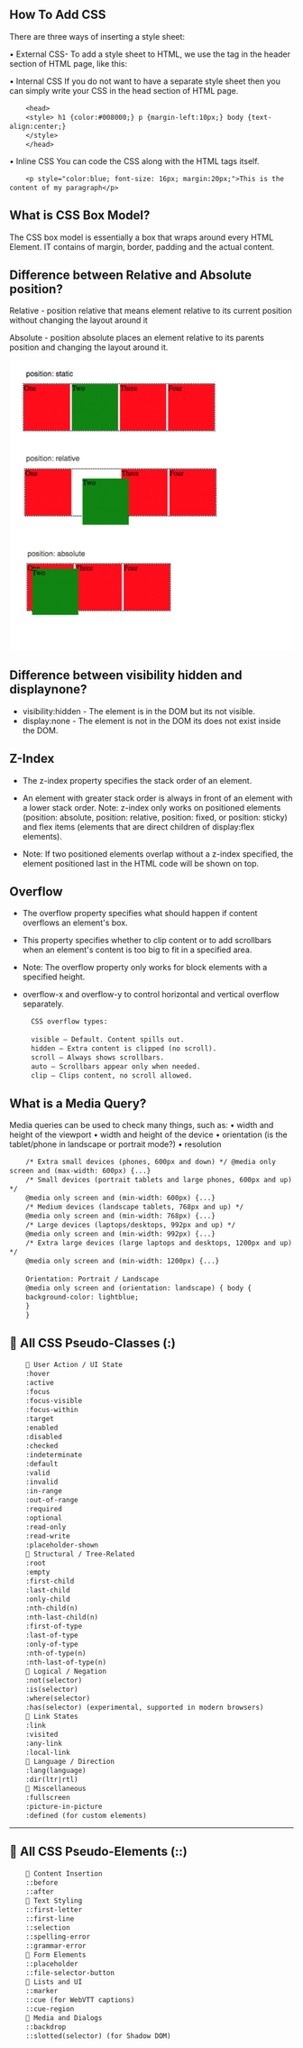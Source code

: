 How To Add CSS
---------------
There are three ways of inserting a style sheet:

•	External CSS-
To add a style sheet to HTML, we use the <link> tag in the header section of HTML page, like this:
 
•	Internal CSS
If you do not want to have a separate style sheet then you can simply write your CSS in the head section of HTML page.

        <head>
        <style> h1 {color:#008000;} p {margin-left:10px;} body {text-align:center;}
        </style>
        </head>

•	Inline CSS
You can code the CSS along with the HTML tags itself.

        <p style="color:blue; font-size: 16px; margin:20px;">This is the content of my paragraph</p>


What is CSS Box Model?
------------------------
The CSS box model is essentially a box that wraps around every HTML Element. IT contains of margin, border, padding and the actual content.

Difference between Relative and Absolute position?
----------------------------------------------------

Relative - position relative that means element relative to its current position without changing the layout around it

Absolute - position absolute places an element relative to its parents position and changing the layout around it.

![alt text](image.png)

Difference between visibility hidden and displaynone?
------------------------------------------------------

* visibility:hidden - The element is in the DOM but its not visible.
* display:none - The element is not in the DOM its does not exist inside the DOM.

Z-Index
-----------
* The z-index property specifies the stack order of an element.

* An element with greater stack order is always in front of an element with a lower stack order.
Note: z-index only works on positioned elements (position: absolute, position: relative, position: fixed, or position: sticky) and flex items (elements that are direct children of display:flex elements).

* Note: If two positioned elements overlap without a z-index specified, the element positioned last in the HTML code will be shown on top.

Overflow
---------- 
* The overflow property specifies what should happen if content overflows an element's box.
* This property specifies whether to clip content or to add scrollbars when an element's content is too big to fit in a specified area.
* Note: The overflow property only works for block elements with a specified height.
* overflow-x and overflow-y to control horizontal and vertical overflow separately.

        CSS overflow types:

        visible – Default. Content spills out.
        hidden – Extra content is clipped (no scroll).
        scroll – Always shows scrollbars.
        auto – Scrollbars appear only when needed.
        clip – Clips content, no scroll allowed.


What is a Media Query?
---------------------------
Media queries can be used to check many things, such as:
    •	width and height of the viewport
    •	width and height of the device
    •	orientation (is the tablet/phone in landscape or portrait mode?)
    •	resolution

        /* Extra small devices (phones, 600px and down) */ @media only screen and (max-width: 600px) {...}
        /* Small devices (portrait tablets and large phones, 600px and up) */
        @media only screen and (min-width: 600px) {...}
        /* Medium devices (landscape tablets, 768px and up) */
        @media only screen and (min-width: 768px) {...}
        /* Large devices (laptops/desktops, 992px and up) */
        @media only screen and (min-width: 992px) {...}
        /* Extra large devices (large laptops and desktops, 1200px and up) */
        @media only screen and (min-width: 1200px) {...}

        Orientation: Portrait / Landscape
        @media only screen and (orientation: landscape) { body {
        background-color: lightblue;
        }
        }

🔹 All CSS Pseudo-Classes (:)
-------------------------------
        📌 User Action / UI State
        :hover
        :active
        :focus
        :focus-visible
        :focus-within
        :target
        :enabled
        :disabled
        :checked
        :indeterminate
        :default
        :valid
        :invalid
        :in-range
        :out-of-range
        :required
        :optional
        :read-only
        :read-write
        :placeholder-shown
        📌 Structural / Tree-Related
        :root
        :empty
        :first-child
        :last-child
        :only-child
        :nth-child(n)
        :nth-last-child(n)
        :first-of-type
        :last-of-type
        :only-of-type
        :nth-of-type(n)
        :nth-last-of-type(n)
        📌 Logical / Negation
        :not(selector)
        :is(selector)
        :where(selector)
        :has(selector) (experimental, supported in modern browsers)
        📌 Link States
        :link
        :visited
        :any-link
        :local-link
        📌 Language / Direction
        :lang(language)
        :dir(ltr|rtl)
        📌 Miscellaneous
        :fullscreen
        :picture-in-picture
        :defined (for custom elements)
------------------------------------------------------------------------------------------------
🔸 All CSS Pseudo-Elements (::)
--------------------------------
        📌 Content Insertion
        ::before
        ::after
        📌 Text Styling
        ::first-letter
        ::first-line
        ::selection
        ::spelling-error
        ::grammar-error
        📌 Form Elements
        ::placeholder
        ::file-selector-button
        📌 Lists and UI
        ::marker
        ::cue (for WebVTT captions)
        ::cue-region
        📌 Media and Dialogs
        ::backdrop
        ::slotted(selector) (for Shadow DOM)


